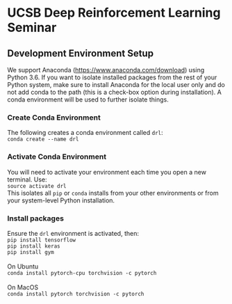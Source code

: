 # UCSB Deep Reinforcement Learning Seminar

## Development Environment Setup

We support Anaconda (https://www.anaconda.com/download) using Python 3.6. If you want to isolate installed packages from the rest of your Python system, make sure to install Anaconda for the local user only and do not add conda to the path (this is a check-box option during installation). A conda environment will be used to further isolate things.

### Create Conda Environment
The following creates a conda environment called `drl`:<br>
`conda create --name drl`<br>


### Activate Conda Environment
You will need to activate your environment each time you open a new terminal. Use:<br>
`source activate drl`<br>
This isolates all `pip` or `conda` installs from your other environments or from your system-level Python installation.

### Install packages
Ensure the `drl` environment is activated, then:<br>
`pip install tensorflow`<br>
`pip install keras`<br>
`pip install gym`<br>
<br>
On Ubuntu<br>
`conda install pytorch-cpu torchvision -c pytorch`<br>
<br>
On MacOS<br>
`conda install pytorch torchvision -c pytorch`<br> 